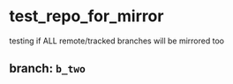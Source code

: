 # test_repo_for_mirror
testing if ALL remote/tracked branches will be mirrored too

## branch: `b_two`
